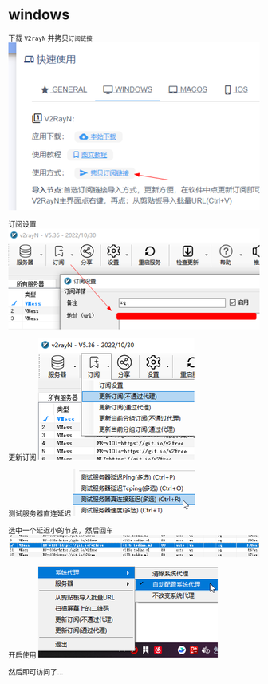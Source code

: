 # windows

下载 `V2rayN` 并拷贝`订阅链接`
![img.png](images/v2free-01.png)

订阅设置
![img.png](images/v2free-02.png)

更新订阅
![img.png](images/v2free-03.png)

测试服务器直连延迟
![img.png](images/v2free-04.png)

选中一个延迟小的节点，然后回车
![img.png](images/v2free-05.png)

开启使用
![img.png](images/v2free-06.png)

然后即可访问了...
